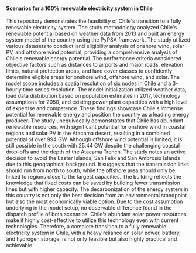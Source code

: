 #### Scenarios for a 100% renewable electricity system in Chile

This repository demonstrates the feasibility of Chile's transition to a fully renewable electricity system. The study methodology analyzed Chile's renewable potential based on weather data from 2013 and built an energy system model of the country using the PyPSA framework. The study utilized various datasets to conduct land eligibility analysis of onshore wind, solar PV, and offshore wind potential, providing a comprehensive analysis of Chile's renewable energy potential. The performance criteria considered objective factors such as distances to airports and major roads, elevation limits, natural protection areas, and land cover classes to confidently determine eligible areas for onshore wind, offshore wind, and solar. The model scope includes a spatial resolution of six nodes in Chile and a 3-hourly time series resolution. The model initialization utilized weather data, load data distribution based on population estimates in 2017, technology assumptions for 2050, and existing power plant capacities with a high level of expertise and competence. These findings showcase Chile's immense potential for renewable energy and position the country as a leading energy producer. The study unequivocally demonstrates that Chile has abundant renewable resources, with significant potential for onshore wind in coastal regions and solar PV in the Atacama desert, resulting in a combined potential of over 994 GW. Although offshore wind potential is limited, it is still possible in the south with 25.44 GW despite the challenging coastal drop-offs and the depth of the Atacama Trench. The study notes an active decision to avoid the Easter Islands, San Felix and San Ambrosio Islands due to this geographical background. It suggests that the transmission links should run from north to south, while the offshore area should only be linked to regions close to the largest capacities. The building reflects the knowledge that fixed costs can be saved by building fewer transmission lines but with higher capacity. The decarbonization of the energy system in this country is not only the best decision from an environmental standpoint but also the most economically viable option. Due to the cost assumption underlying in the model setup, no observable difference found in the dispatch profile of both scenarios. Chile's abundant solar power resources make it highly cost-effective to utilize this technology even with current technologies. Therefore, a complete transition to a fully renewable electricity system in Chile, with a heavy reliance on solar power, battery, and hydrogen storage, is not only feasible but also highly practical and achievable.

